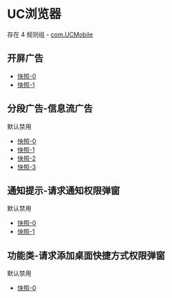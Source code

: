# UC浏览器

存在 4 规则组 - [com.UCMobile](/src/apps/com.UCMobile.ts)

## 开屏广告

- [快照-0](https://i.gkd.li/i/13188653)
- [快照-1](https://i.gkd.li/i/13197655)

## 分段广告-信息流广告

默认禁用

- [快照-0](https://i.gkd.li/i/12880737)
- [快照-1](https://i.gkd.li/i/12881751)
- [快照-2](https://i.gkd.li/i/12880772)
- [快照-3](https://i.gkd.li/i/12881307)

## 通知提示-请求通知权限弹窗

默认禁用

- [快照-0](https://i.gkd.li/i/12880812)
- [快照-1](https://i.gkd.li/i/12880802)

## 功能类-请求添加桌面快捷方式权限弹窗

默认禁用

- [快照-0](https://i.gkd.li/i/12880983)
